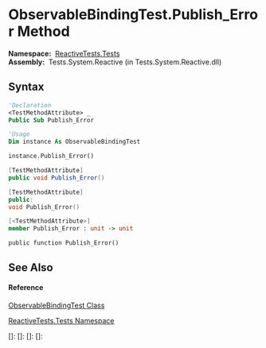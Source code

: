 # ObservableBindingTest.Publish\_Error Method

**Namespace:**  [ReactiveTests.Tests](ReactiveTests.Tests\ReactiveTests.Tests.md)  
**Assembly:**  Tests.System.Reactive (in Tests.System.Reactive.dll)

## Syntax

```vb
'Declaration
<TestMethodAttribute> _
Public Sub Publish_Error
```

```vb
'Usage
Dim instance As ObservableBindingTest

instance.Publish_Error()
```

```csharp
[TestMethodAttribute]
public void Publish_Error()
```

```c++
[TestMethodAttribute]
public:
void Publish_Error()
```

```fsharp
[<TestMethodAttribute>]
member Publish_Error : unit -> unit 
```

```jscript
public function Publish_Error()
```

## See Also

#### Reference

[ObservableBindingTest Class](ObservableBindingTest\ObservableBindingTest.md)

[ReactiveTests.Tests Namespace](ReactiveTests.Tests\ReactiveTests.Tests.md)

[]: 
[]: 
[]: 
[]: 